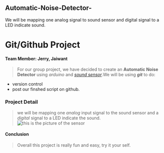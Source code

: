 ## Automatic-Noise-Detector-
We will be mapping one analog signal to sound sensor and digital signal to a LED indicate sound.
# Git/Github Project
#### Team Member: Jerry, Jaiwant
>For our group project, we have decided to create an **Automatic Noise Detector** using _arduino_ and [_sound sensor_](https://www.amazon.ca/Sensitivity-Control-Potentiometer-Detection-Sensor/dp/B01N46YIFX/ref=sr_1_3_sspa?dchild=1&gclid=CjwKCAiAmrOBBhA0EiwArn3mfKBfkdt8sa5sq4b9U2UiHfOSrSLsmDk10b1t4Xl8rrExKOZgikQxohoCfTYQAvD_BwE&hvadid=496892330786&hvdev=c&hvlocphy=9001499&hvnetw=g&hvqmt=b&hvrand=9092782544100527411&hvtargid=kwd-300763475911&hydadcr=23966_10392812&keywords=sound+detection+sensor+module&qid=1613620195&sr=8-3-spons&tag=googcana-20&psc=1&spLa=ZW5jcnlwdGVkUXVhbGlmaWVyPUExVjNSV0JRMFlOQkEyJmVuY3J5cHRlZElkPUEwNDQ3NTQxOE9QSVJQTUgwVU4wJmVuY3J5cHRlZEFkSWQ9QTA2NjQyMjQxVzRETk5NOE5PWjI4JndpZGdldE5hbWU9c3BfYXRmJmFjdGlvbj1jbGlja1JlZGlyZWN0JmRvTm90TG9nQ2xpY2s9dHJ1ZQ==).We will be using ***_git_*** to do: 
* version control 
* post our finshed script on github. 
### Project Detail
>we will be mapping one _analog_ input signal to the sound sensor and a _digital_ signal to a LED indicate the sound.  
>![this is the picture of the sensor](https://images-ext-1.discordapp.net/external/h1I-ibEHD7f97diZA2n-R2OjTrQ4BD71GCffgqBC-Jc/https/images-na.ssl-images-amazon.com/images/I/81BENbmhA3L._AC_SL1500_.jpg?width=586&height=669)

#### Conclusion
>Overall this project is really fun and easy, try it your self.
